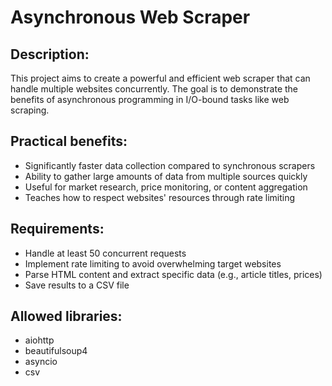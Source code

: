# Asynchronous Web Scraper

## Description:
This project aims to create a powerful and efficient web scraper that can handle multiple websites concurrently. The goal is to demonstrate the benefits of asynchronous programming in I/O-bound tasks like web scraping.

## Practical benefits:
* Significantly faster data collection compared to synchronous scrapers
* Ability to gather large amounts of data from multiple sources quickly
* Useful for market research, price monitoring, or content aggregation
* Teaches how to respect websites' resources through rate limiting

## Requirements:
* Handle at least 50 concurrent requests
* Implement rate limiting to avoid overwhelming target websites
* Parse HTML content and extract specific data (e.g., article titles, prices)
* Save results to a CSV file

## Allowed libraries: 
- aiohttp
- beautifulsoup4
- asyncio
- csv